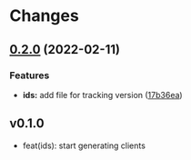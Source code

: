# Changes

## [0.2.0](https://github.com/googleapis/google-cloud-go/compare/ids/v0.1.0...ids/v0.2.0) (2022-02-11)


### Features

* **ids:** add file for tracking version ([17b36ea](https://github.com/googleapis/google-cloud-go/commit/17b36ead42a96b1a01105122074e65164357519e))

## v0.1.0

- feat(ids): start generating clients
